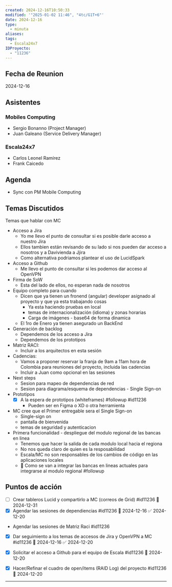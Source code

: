 ```yaml
---
created: 2024-12-16T10:50:33
modified: '"2025-01-02 11:46", "4tc/G1T+6"'
date: 2024-12-16
type:
  - minuta
aliases: 
tags:
  - Escala24x7
IDProyecto:
  - "11236"
---
```

## Fecha de Reunion
2024-12-16

## Asistentes

### Mobiles Computing
* Sergio Bonanno (Project Manager)
* Juan Galeano (Service Delivery Manager)
### Escala24x7
- Carlos Leonel Ramírez
-  Frank Caicedo

## Agenda
* Sync con PM Mobile Computing
## Temas Discutidos
Temas que hablar con MC
- Acceso a Jira
	- Yo me llevo el punto de consultar si es posible darle acceso a nuestro Jira
	- Ellos tambien están revisando de su lado si nos pueden dar acceso a nosotros y a Davivienda a Jjira
	- Como alternativa podriamos plantear el uso de LucidSpark
- Acceso a Github
	- Me llevo el punto de consultar si les podemos dar acceso al OpenVPN
- Firma de SoW
	- Esta del lado de ellos, no esperan nada de nosotros
- Equipo completo para cuando 
	- Dicen que ya tienen un fronend (angular) developer asignado al proyecto y que ya esta trabajando cosas
		- Ya esta haciendo pruebas en local
		- temas de internacionalización (idioma) y zonas horarias
		- Carga de imágenes - base64 de forma dinamica
	- El 1ro de Enero ya tienen asegurado un BackEnd
- Generación de backlog 
	- Dependemos de los acceso a Jira
	- Dependemos de los prototipos
- Matriz RACI: 
	- Incluir a los arquitectos en esta sesión
- Cadencias:
	- Vamos a proponer reservar la franja de 9am a 11am hora de Colombia para reuniones del proyecto, incluida las cadencias
	- Incluir a Juan como opcional en las sesiones
- Next steps 
	- Sesion para mapeo de dependencias de red
	- Sesion para diagrama/esquema de dependencias - Single Sign-on
- Prototipos
	- [x] A la espera de prototipos (whiteframes) #followup #id11236
		- Pueden ser en Figma o XD o otra herramienta
- MC cree que el Primer entregable sera el Single Sign-on
	- Single-sign on
	- pantalla de bienvenida
	- temas de seguridad y autenticacion
- Primera funcionalidad - despliegue del modulo regional de las bancas en linea
	- Tenemos que hacer la salida de cada modulo local hacia el regiona
	- No nos queda claro de quien es la resposabilidad
	- Escala/MC no son responsables de los cambios de código en las aplicaciones locales
	- 🚩 Como se van a integrar las bancas en lineas actuales para integrarse al modulo regional #followup 

## Puntos de acción
- [ ] Crear tableros Lucid y compartirlo a MC (correos de Grid) #id11236 📅 2024-12-31
- [x] Agendar las sesiones de dependiencias #id11236 📅 2024-12-16 ✅ 2024-12-20
- Agendar las sesiones de Matriz Raci #id11236
- [x] Dar seguimiento a los temas de accesos de Jira y OpenVPN a MC #id11236 📅 2024-12-16 ✅ 2024-12-20
- [x] Solicitar el acceso a Github para el equipo de Escala #id11236 📅 2024-12-20
- [x] Hacer/Refinar el cuadro de open/items (RAID Log) del proyecto #id11236 📅 2024-12-20


---
